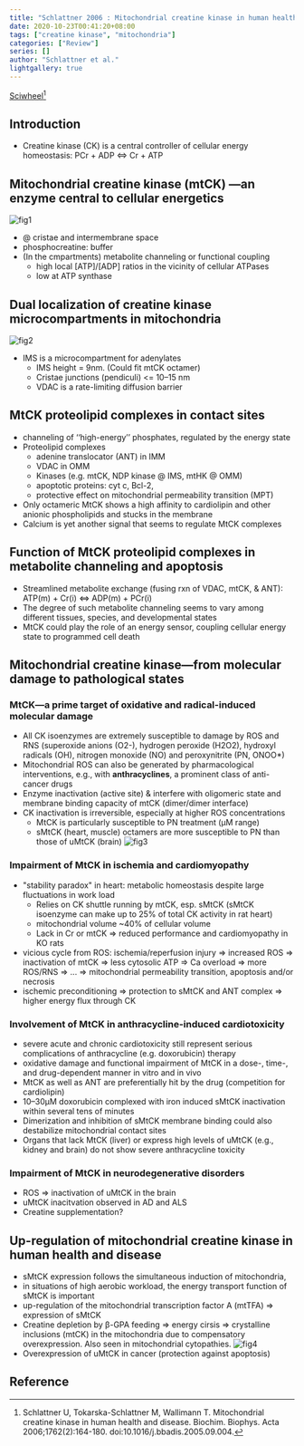 ```yaml
---
title: "Schlattner 2006 : Mitochondrial creatine kinase in human health and disease"
date: 2020-10-23T00:41:20+08:00
tags: ["creatine kinase", "mitochondria"]
categories: ["Review"]
series: []
author: "Schlattner et al."
lightgallery: true
---
```


[Sciwheel](https://sciwheel.com/work/#/items/2540216)[^Schlattner2006]

<!--more-->

## Introduction
* Creatine kinase (CK) is a central controller of cellular energy homeostasis: PCr + ADP <=> Cr + ATP

## Mitochondrial creatine kinase (mtCK) —an enzyme central to cellular energetics
![fig1](https://user-images.githubusercontent.com/40054455/86718653-dfefa880-c055-11ea-80e2-186debe864f6.png)

* @ cristae and intermembrane space
* phosphocreatine: buffer
* (In the cmpartments) metabolite channeling or functional coupling
    * high local [ATP]/[ADP] ratios in the vicinity of cellular ATPases
    * low at ATP synthase

## Dual localization of creatine kinase microcompartments in mitochondria
![fig2](https://user-images.githubusercontent.com/40054455/86718661-e1b96c00-c055-11ea-9b8f-5ae4be24db36.png)
* IMS is a microcompartment for adenylates
    * IMS height = 9nm. (Could fit mtCK octamer)
    * Cristae junctions (pendiculi) <= 10–15 nm
    * VDAC is a rate-limiting diffusion barrier

## MtCK proteolipid complexes in contact sites
* channeling of ‘‘high-energy’’ phosphates, regulated by the energy state
* Proteolipid complexes
    * adenine translocator (ANT) in IMM
    * VDAC in OMM
    * Kinases (e.g. mtCK, NDP kinase @ IMS, mtHK @ OMM)
    * apoptotic proteins: cyt c, Bcl-2,
    * protective effect on mitochondrial permeability transition (MPT)
* Only octameric MtCK shows a high affinity to cardiolipin and other anionic phospholipids and stucks in the membrane
* Calcium is yet another signal that seems to regulate MtCK complexes

## Function of MtCK proteolipid complexes in metabolite channeling and apoptosis
* Streamlined metabolite exchange (fusing rxn of VDAC, mtCK, & ANT): ATP(m) + Cr(i) <=> ADP(m) + PCr(i)
* The degree of such metabolite channeling seems to vary among different tissues, species, and developmental states
* MtCK could play the role of an energy sensor, coupling cellular energy state to programmed cell death

## Mitochondrial creatine kinase—from molecular damage to pathological states
### MtCK—a prime target of oxidative and radical-induced molecular damage
* All CK isoenzymes are extremely susceptible to damage by ROS and RNS (superoxide anions (O2-), hydrogen peroxide (H2O2), hydroxyl radicals (OH), nitrogen monoxide (NO) and peroxynitrite (PN, ONOO*)
* Mitochondrial ROS can also be generated by pharmacological interventions, e.g., with **anthracyclines**, a prominent class of anti-cancer drugs
* Enzyme inactivation (active site) & interfere with oligomeric state and membrane binding capacity of mtCK (dimer/dimer interface)
* CK inactivation is irreversible, especially at higher ROS concentrations
    * MtCK is particularly susceptible to PN treatment (μM range)
    * sMtCK (heart, muscle) octamers are more susceptible to PN than those of uMtCK (brain)
![fig3](https://user-images.githubusercontent.com/40054455/86718683-e67e2000-c055-11ea-88ec-d01e89d2801b.png)
### Impairment of MtCK in ischemia and cardiomyopathy
* "stability paradox" in heart: metabolic homeostasis despite large fluctuations in work load
    * Relies on CK shuttle running by mtCK, esp. sMtCK (sMtCK isoenzyme can make up to 25% of total CK activity in rat heart)
    * mitochondrial volume ~40% of cellular volume
    * Lack in Cr or mtCK => reduced performance and cardiomyopathy in KO rats
* vicious cycle from ROS: ischemia/reperfusion injury => increased ROS => inactivation of mtCK => less cytosolic ATP => Ca overload => more ROS/RNS => ... => mitochondrial permeability transition, apoptosis and/or necrosis
* ischemic preconditioning => protection to sMtCK and ANT complex => higher energy flux through CK

### Involvement of MtCK in anthracycline-induced cardiotoxicity
* severe acute and chronic cardiotoxicity still represent serious complications of anthracycline (e.g. doxorubicin) therapy
* oxidative damage and functional impairment of MtCK in a dose-, time-, and drug-dependent manner in vitro and in vivo
* MtCK as well as ANT are preferentially hit by the drug (competition for cardiolipin)
* 10–30μM doxorubicin complexed with iron induced sMtCK inactivation within several tens of minutes
* Dimerization and inhibition of sMtCK membrane binding could also destabilize mitochondrial contact sites
* Organs that lack MtCK (liver) or express high levels of uMtCK (e.g., kidney and brain) do not show severe anthracycline toxicity

### Impairment of MtCK in neurodegenerative disorders
* ROS => inactivation of uMtCK in the brain
* uMtCK inacitvation observed in AD and ALS
* Creatine supplementation?

## Up-regulation of mitochondrial creatine kinase in human health and disease
* sMtCK expression follows the simultaneous induction of mitochondria,
* in situations of high aerobic workload, the energy transport function of sMtCK is important
* up-regulation of the mitochondrial transcription factor A (mtTFA) => expression of sMtCK
* Creatine depletion by β-GPA feeding => energy cirsis => crystalline inclusions (mtCK) in the mitochondria due to compensatory overexpression. Also seen in mitochondrial cytopathies.
![fig4](https://user-images.githubusercontent.com/40054455/86718701-e8e07a00-c055-11ea-867c-db391f0da8b9.png)
* Overexpression of uMtCK in cancer (protection against apoptosis)


## Reference
[^Schlattner2006]: Schlattner U, Tokarska-Schlattner M, Wallimann T. Mitochondrial creatine kinase in human health and disease. Biochim. Biophys. Acta 2006;1762(2):164-180. doi:10.1016/j.bbadis.2005.09.004.
